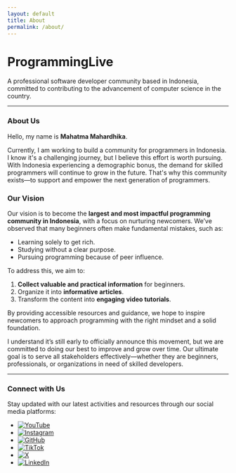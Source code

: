 ```yaml
---
layout: default
title: About
permalink: /about/
---
```


# **ProgrammingLive**
A professional software developer community based in Indonesia, committed to contributing to the advancement of computer science in the country.

---

### **About Us**

Hello, my name is **Mahatma Mahardhika**.

Currently, I am working to build a community for programmers in Indonesia. I know it's a challenging journey, but I believe this effort is worth pursuing. With Indonesia experiencing a demographic bonus, the demand for skilled programmers will continue to grow in the future. That's why this community exists—to support and empower the next generation of programmers.

### **Our Vision**

Our vision is to become the **largest and most impactful programming community in Indonesia**, with a focus on nurturing newcomers. We’ve observed that many beginners often make fundamental mistakes, such as:
- Learning solely to get rich.
- Studying without a clear purpose.
- Pursuing programming because of peer influence.

To address this, we aim to:
1. **Collect valuable and practical information** for beginners.
2. Organize it into **informative articles**.
3. Transform the content into **engaging video tutorials**.

By providing accessible resources and guidance, we hope to inspire newcomers to approach programming with the right mindset and a solid foundation.

I understand it’s still early to officially announce this movement, but we are committed to doing our best to improve and grow over time. Our ultimate goal is to serve all stakeholders effectively—whether they are beginners, professionals, or organizations in need of skilled developers.

---

### **Connect with Us**

Stay updated with our latest activities and resources through our social media platforms:

- [![YouTube](https://img.shields.io/badge/YouTube-red?style=for-the-badge&logo=youtube&logoColor=white)](https://www.youtube.com/@programinglive)
- [![Instagram](https://img.shields.io/badge/Instagram-E4405F?style=for-the-badge&logo=instagram&logoColor=white)](https://www.instagram.com/programinglive)
- [![GitHub](https://img.shields.io/badge/GitHub-181717?style=for-the-badge&logo=github&logoColor=white)](https://github.com/programinglive)
- [![TikTok](https://img.shields.io/badge/TikTok-black?style=for-the-badge&logo=tiktok&logoColor=white)](https://www.tiktok.com/@mahatma.mahardhika)
- [![X](https://img.shields.io/badge/X-000000?style=for-the-badge&logo=x&logoColor=white)](https://x.com/moszesaeschylus)
- [![LinkedIn](https://img.shields.io/badge/LinkedIn-0077B5?style=for-the-badge&logo=linkedin&logoColor=white)](https://www.linkedin.com/in/mahatmamahardhika)